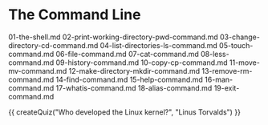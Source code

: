# The Command Line
01-the-shell.md
02-print-working-directory-pwd-command.md
03-change-directory-cd-command.md
04-list-directories-ls-command.md
05-touch-command.md
06-file-command.md
07-cat-command.md
08-less-command.md
09-history-command.md
10-copy-cp-command.md
11-move-mv-command.md
12-make-directory-mkdir-command.md
13-remove-rm-command.md
14-find-command.md
15-help-command.md
16-man-command.md
17-whatis-command.md
18-alias-command.md
19-exit-command.md

<script src="../quiz.js"></script>

<div id="quiz">
  {{ createQuiz("Who developed the Linux kernel?", "Linus Torvalds") }}
</div>
